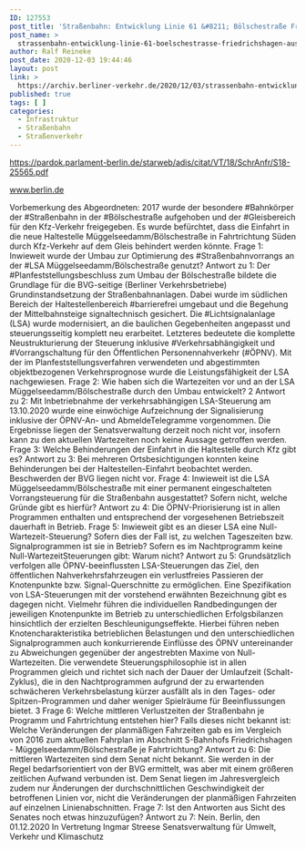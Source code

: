 ```yaml
---
ID: 127553
post_title: 'Straßenbahn: Entwicklung Linie 61 &#8211; Bölschestraße Friedrichshagen, aus Senat'
post_name: >
  strassenbahn-entwicklung-linie-61-boelschestrasse-friedrichshagen-aus-senat
author: Ralf Reineke
post_date: 2020-12-03 19:44:46
layout: post
link: >
  https://archiv.berliner-verkehr.de/2020/12/03/strassenbahn-entwicklung-linie-61-boelschestrasse-friedrichshagen-aus-senat/
published: true
tags: [ ]
categories:
  - Infrastruktur
  - Straßenbahn
  - Straßenverkehr
---
```

https://pardok.parlament-berlin.de/starweb/adis/citat/VT/18/SchrAnfr/S18-25565.pdf

www.berlin.de

Vorbemerkung des Abgeordneten:
2017 wurde der besondere #Bahnkörper der #Straßenbahn in der #Bölschestraße aufgehoben und der
#Gleisbereich für den Kfz-Verkehr freigegeben. Es wurde befürchtet, dass die Einfahrt in die neue Haltestelle
Müggelseedamm/Bölschestraße in Fahrtrichtung Süden durch Kfz-Verkehr auf dem Gleis behindert werden
könnte.
Frage 1:
Inwieweit wurde der Umbau zur Optimierung des #Straßenbahnvorrangs an der #LSA
Müggelseedamm/Bölschestraße genutzt?
Antwort zu 1:
Der #Planfeststellungsbeschluss zum Umbau der Bölschestraße bildete die Grundlage für
die BVG-seitige (Berliner Verkehrsbetriebe) Grundinstandsetzung der
Straßenbahnanlagen. Dabei wurde im südlichen Bereich der Haltestellenbereich #barrierefrei
umgebaut und die Begehung der Mittelbahnsteige signaltechnisch gesichert. Die
#Lichtsignalanlage (LSA) wurde modernisiert, an die baulichen Gegebenheiten angepasst
und steuerungsseitig komplett neu erarbeitet. Letzteres bedeutete die komplette
Neustrukturierung der Steuerung inklusive #Verkehrsabhängigkeit und #Vorrangschaltung für
den Öffentlichen Personennahverkehr (#ÖPNV).
Mit der im Planfeststellungsverfahren verwendeten und abgestimmten objektbezogenen
Verkehrsprognose wurde die Leistungsfähigkeit der LSA nachgewiesen.
Frage 2:
Wie haben sich die Wartezeiten vor und an der LSA Müggelseedamm/Bölschestraße durch den Umbau
entwickelt?
2
Antwort zu 2:
Mit Inbetriebnahme der verkehrsabhängigen LSA-Steuerung am 13.10.2020 wurde eine
einwöchige Aufzeichnung der Signalisierung inklusive der ÖPNV-An- und AbmeldeTelegramme vorgenommen. Die Ergebnisse liegen der Senatsverwaltung derzeit noch nicht
vor, insofern kann zu den aktuellen Wartezeiten noch keine Aussage getroffen werden.
Frage 3:
Welche Behinderungen der Einfahrt in die Haltestelle durch Kfz gibt es?
Antwort zu 3:
Bei mehreren Ortsbesichtigungen konnten keine Behinderungen bei der Haltestellen-Einfahrt beobachtet werden. Beschwerden der BVG liegen nicht vor.
Frage 4:
Inwieweit ist die LSA Müggelseedamm/Bölschestraße mit einer permanent eingeschalteten Vorrangsteuerung
für die Straßenbahn ausgestattet? Sofern nicht, welche Gründe gibt es hierfür?
Antwort zu 4:
Die ÖPNV-Priorisierung ist in allen Programmen enthalten und entsprechend der vorgesehenen Betriebszeit dauerhaft in Betrieb.
Frage 5:
Inwieweit gibt es an dieser LSA eine Null-Wartezeit-Steuerung? Sofern dies der Fall ist, zu welchen
Tageszeiten bzw. Signalprogrammen ist sie in Betrieb? Sofern es im Nachtprogramm keine Null-WartezeitSteuerungen gibt: Warum nicht?
Antwort zu 5:
Grundsätzlich verfolgen alle ÖPNV-beeinflussten LSA-Steuerungen das Ziel, den
öffentlichen Nahverkehrsfahrzeugen ein verlustfreies Passieren der Knotenpunkte bzw.
Signal-Querschnitte zu ermöglichen. Eine Spezifikation von LSA-Steuerungen mit der
vorstehend erwähnten Bezeichnung gibt es dagegen nicht. Vielmehr führen die individuellen
Randbedingungen der jeweiligen Knotenpunkte im Betrieb zu unterschiedlichen
Erfolgsbilanzen hinsichtlich der erzielten Beschleunigungseffekte. Hierbei führen neben
Knotencharakteristika betrieblichen Belastungen und den unterschiedlichen
Signalprogrammen auch konkurrierende Einflüsse des ÖPNV untereinander zu
Abweichungen gegenüber der angestrebten Maxime von Null-Wartezeiten.
Die verwendete Steuerungsphilosophie ist in allen Programmen gleich und richtet sich nach
der Dauer der Umlaufzeit (Schalt-Zyklus), die in den Nachtprogrammen aufgrund der zu
erwartenden schwächeren Verkehrsbelastung kürzer ausfällt als in den Tages- oder
Spitzen-Programmen und daher weniger Spielräume für Beeinflussungen bietet.
3
Frage 6:
Welche mittleren Verlustzeiten der Straßenbahn je Programm und Fahrtrichtung entstehen hier? Falls dieses
nicht bekannt ist: Welche Veränderungen der planmäßigen Fahrzeiten gab es im Vergleich von 2016 zum
aktuellen Fahrplan im Abschnitt S-Bahnhofs Friedrichshagen - Müggelseedamm/Bölschestraße je
Fahrtrichtung?
Antwort zu 6:
Die mittleren Wartezeiten sind dem Senat nicht bekannt. Sie werden in der Regel
bedarfsorientiert von der BVG ermittelt, was aber mit einem größeren zeitlichen Aufwand
verbunden ist. Dem Senat liegen im Jahresvergleich zudem nur Änderungen der
durchschnittlichen Geschwindigkeit der betroffenen Linien vor, nicht die Veränderungen der
planmäßigen Fahrzeiten auf einzelnen Linienabschnitten.
Frage 7:
Ist den Antworten aus Sicht des Senates noch etwas hinzuzufügen?
Antwort zu 7:
Nein.
Berlin, den 01.12.2020
In Vertretung
Ingmar Streese
Senatsverwaltung für
Umwelt, Verkehr und Klimaschutz